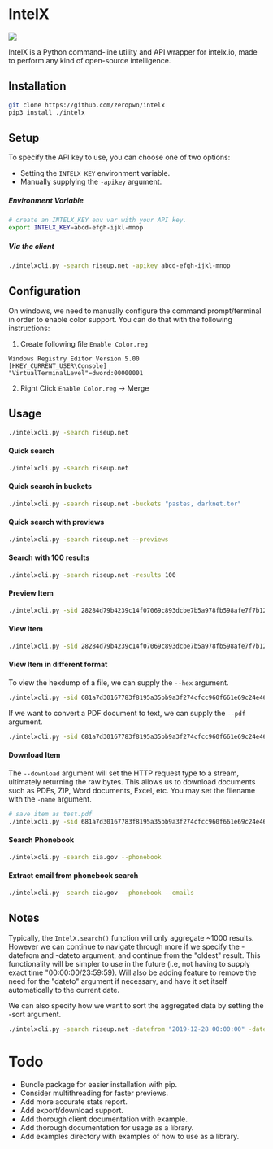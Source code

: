 # IntelX

![](https://i.imgur.com/V2kUSg0.png)

IntelX is a Python command-line utility and API wrapper for intelx.io, made to perform any kind of open-source intelligence.

## Installation
```bash
git clone https://github.com/zeropwn/intelx
pip3 install ./intelx
```

## Setup

To specify the API key to use, you can choose one of two options:
* Setting the ```INTELX_KEY``` environment variable.
* Manually supplying the ```-apikey``` argument.

##### Environment Variable
```bash
# create an INTELX_KEY env var with your API key.
export INTELX_KEY=abcd-efgh-ijkl-mnop
```


##### Via the client

```bash
./intelxcli.py -search riseup.net -apikey abcd-efgh-ijkl-mnop
```

## Configuration

On windows, we need to manually configure the command prompt/terminal in order to enable color support. You can do that with the following instructions:

1. Create following file ```Enable Color.reg```
```
Windows Registry Editor Version 5.00
[HKEY_CURRENT_USER\Console]
"VirtualTerminalLevel"=dword:00000001
```

2. Right Click ```Enable Color.reg``` -> Merge

## Usage

```bash
./intelxcli.py -search riseup.net
```


#### Quick search
```bash
./intelxcli.py -search riseup.net
```

#### Quick search in buckets
```bash
./intelxcli.py -search riseup.net -buckets "pastes, darknet.tor"
```

#### Quick search with previews
```bash
./intelxcli.py -search riseup.net --previews
```

#### Search with 100 results
```bash
./intelxcli.py -search riseup.net -results 100
```

#### Preview Item
```bash
./intelxcli.py -sid 28284d79b4239c14f07069c893dcbe7b5a978fb598afe7f7b12421d96124d83d533ab6e9f525c32a5b78666db612dce9df1f051b170cf25036bb0b59ed3e3f83 --preview
```

#### View Item
```bash
./intelxcli.py -sid 28284d79b4239c14f07069c893dcbe7b5a978fb598afe7f7b12421d96124d83d533ab6e9f525c32a5b78666db612dce9df1f051b170cf25036bb0b59ed3e3f83 --view
```

#### View Item in different format
To view the hexdump of a file, we can supply the ```--hex``` argument.
```bash
./intelxcli.py -sid 681a7d30167783f8195a35bb9a3f274cfcc960f661e69c24e46e91f333baf361ab0acee6dd2375ad30884f1534f66467a12f40771180d4ac11bd669c65fc5d13 --view --hex
```

If we want to convert a PDF document to text, we can supply the ```--pdf``` argument.
```bash
./intelxcli.py -sid 681a7d30167783f8195a35bb9a3f274cfcc960f661e69c24e46e91f333baf361ab0acee6dd2375ad30884f1534f66467a12f40771180d4ac11bd669c65fc5d13 --view --pdf
```

#### Download Item

The ```--download``` argument will set the HTTP request type to a stream, ultimately returning the raw bytes.
This allows us to download documents such as PDFs, ZIP, Word documents, Excel, etc.
You may set the filename with the ```-name``` argument.
```bash
# save item as test.pdf
./intelxcli.py -sid 681a7d30167783f8195a35bb9a3f274cfcc960f661e69c24e46e91f333baf361ab0acee6dd2375ad30884f1534f66467a12f40771180d4ac11bd669c65fc5d13 -name test.pdf --download
```


#### Search Phonebook
```bash
./intelxcli.py -search cia.gov --phonebook
```

#### Extract email from phonebook search
```bash
./intelxcli.py -search cia.gov --phonebook --emails
```


## Notes

Typically, the ```IntelX.search()``` function will only aggregate ~1000 results. However we can continue to navigate through more if we specify the -datefrom and -dateto argument, and continue from the "oldest" result. This functionality will be simpler to use in the future (i.e, not having to supply exact time "00:00:00/23:59:59). Will also be adding feature to remove the need for the "dateto" argument if necessary, and have it set itself automatically to the current date.

We can also specify how we want to sort the aggregated data by setting the -sort argument.

```bash
./intelxcli.py -search riseup.net -datefrom "2019-12-28 00:00:00" -dateto "2019-12-31 23:59:59"
```

# Todo
* Bundle package for easier installation with pip.
* Consider multithreading for faster previews.
* Add more accurate stats report.
* Add export/download support.
* Add thorough client documentation with example.
* Add thorough documentation for usage as a library.
* Add examples directory with examples of how to use as a library.
